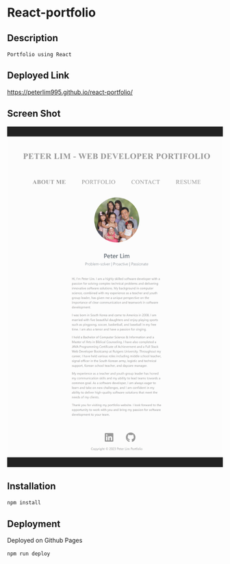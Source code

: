 # React-portfolio

## Description

```
Portfolio using React

```

## Deployed Link

https://peterlim995.github.io/react-portfolio/



## Screen Shot

![](./public/files/react_portifolio.png)


## Installation

```
npm install
```

## Deployment

Deployed on Github Pages

```
npm run deploy
```

